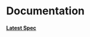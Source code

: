 # Documentation

#### [Latest Spec](https://decentralized.identity.github.io/lds-ecdsa-secp256k1-2019.js/)